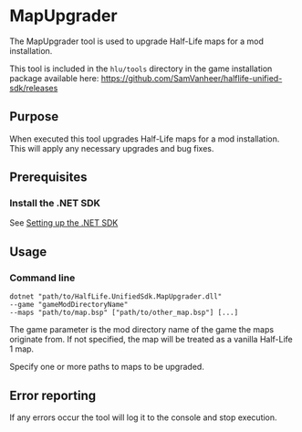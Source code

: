 # MapUpgrader

The MapUpgrader tool is used to upgrade Half-Life maps for a mod installation.

This tool is included in the `hlu/tools` directory in the game installation package available here: https://github.com/SamVanheer/halflife-unified-sdk/releases

## Purpose

When executed this tool upgrades Half-Life maps for a mod installation.
This will apply any necessary upgrades and bug fixes.

## Prerequisites

### Install the .NET SDK

See [Setting up the .NET SDK](/docs/tutorials/setting-up-dotnet-sdk.md)

## Usage

### Command line

```
dotnet "path/to/HalfLife.UnifiedSdk.MapUpgrader.dll"
--game "gameModDirectoryName"
--maps "path/to/map.bsp" ["path/to/other_map.bsp"] [...]
```

The game parameter is the mod directory name of the game the maps originate from. If not specified, the map will be treated as a vanilla Half-Life 1 map.

Specify one or more paths to maps to be upgraded.

## Error reporting

If any errors occur the tool will log it to the console and stop execution.

